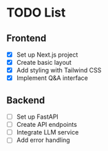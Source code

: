 # TODO List

## Frontend
- [x] Set up Next.js project
- [x] Create basic layout
- [x] Add styling with Tailwind CSS
- [x] Implement Q&A interface

## Backend
- [ ] Set up FastAPI
- [ ] Create API endpoints
- [ ] Integrate LLM service
- [ ] Add error handling
